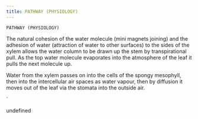 ```yaml
---
title: PATHWAY (PHYSIOLOGY)
---
```

`PATHWAY (PHYSIOLOGY)`

The natural cohesion of the water molecule (mini magnets joining) and the adhesion of water (attraction of water to other surfaces) to the sides of the xylem allows the water column to be drawn up the stem by transpirational pull.  As the top water molecule evaporates into the atmosphere of the leaf it pulls the next molecule up.


Water from the xylem passes on into the cells of the spongy mesophyll, then into the intercellular air spaces as water vapour, then by diffusion it moves out of the leaf via the stomata into the outside air.

`

undefined